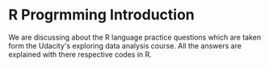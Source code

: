 #                                                    R Progrmming Introduction
We are discussing about the R language practice questions which are taken form the Udacity's exploring data analysis course. 
All the answers are explained with there respective codes in R.
